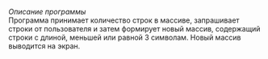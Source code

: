 *Описание программы*<br>
Программа принимает количество строк в массиве, запрашивает строки от пользователя и затем формирует новый массив, содержащий строки с длиной, меньшей или равной 3 символам. Новый массив выводится на экран.